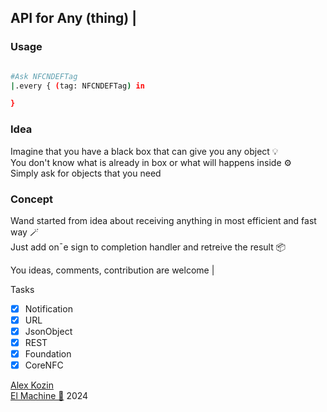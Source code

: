 
## API for Any (thing) |

### Usage
```bash

#Ask NFCNDEFTag
|.every { (tag: NFCNDEFTag) in

}


```
### Idea
  Imagine that you have a black box that can give you any object 💡  
  You don't know what is already in box or what will happens inside ⚙️   
  Simply ask for objects that you need

### Сoncept

Wand started from idea about receiving anything in most efficient and fast way 🪄  
Just add on¯e sign to completion handler and retreive the result 📦  

You ideas, comments, contribution are welcome |

Tasks

- [x] Notification
- [x] URL
- [x] JsonObject
- [X] REST
- [x] Foundation
- [x] CoreNFC

[Alex Kozin](mailto:al@el-machine.com)  
[El Machine 🤖](https://el-machine.com) 2024
